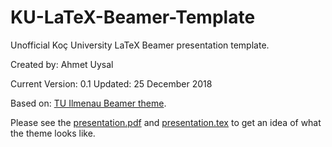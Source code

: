 # KU-LaTeX-Beamer-Template
Unofficial Koç University LaTeX Beamer presentation template.

Created by: Ahmet Uysal

Current Version: 0.1
Updated: 25 December 2018

Based on: [TU Ilmenau Beamer theme](https://github.com/KuntzeM/LaTex-Beamer-Template). 

Please see the [presentation.pdf](https://raw.githubusercontent.com/ahmetuysal/KU-LaTeX-Beamer-Template/master/presentation.pdf) and [presentation.tex](https://raw.githubusercontent.com/ahmetuysal/KU-LaTeX-Beamer-Template/master/presentation.tex) to get an idea of what the theme looks like.
